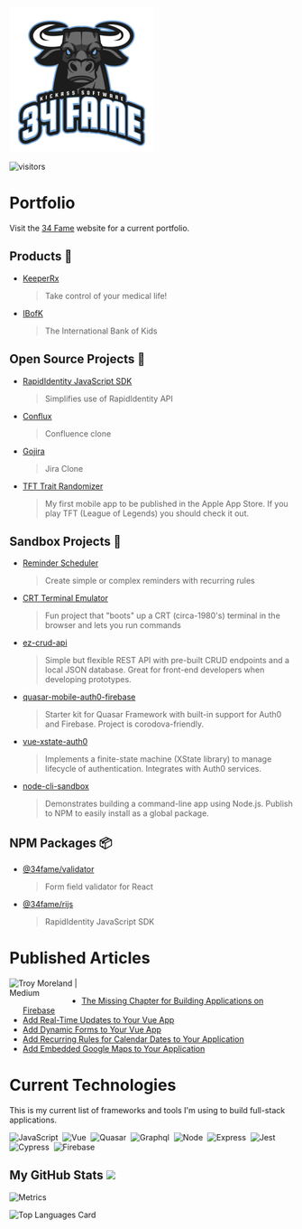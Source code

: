 <img src="https://raw.githubusercontent.com/34fame/34fame/master/bull-transparent_4000x4000.png" alt="34 Fame Logo" width="256px">

![visitors](https://visitor-badge.glitch.me/badge?page_id=34fame.34fame)

# Portfolio

Visit the [34 Fame](https://www.34fame.com) website for a current portfolio.

## Products :see_no_evil:

- [KeeperRx](https://www.keeperrx.com)
  > Take control of your medical life!

- [IBofK](https://app.ibofk.com)
  > The International Bank of Kids

## Open Source Projects :penguin:
- [RapidIdentity JavaScript SDK](https://github.com/34fame/rijs)
  > Simplifies use of RapidIdentity API
- [Conflux](https://github.com/34fame/conflux)
  > Confluence clone
- [Gojira](https://github.com/34fame/gojira)
  > Jira Clone
- [TFT Trait Randomizer](https://github.com/34fame/tft-trait-randomizer)
  > My first mobile app to be published in the Apple App Store.  If you play TFT (League of Legends) you should check it out.

## Sandbox Projects :construction_worker:
- [Reminder Scheduler](https://github.com/34fame/q-reminder-dialog)
  > Create simple or complex reminders with recurring rules
- [CRT Terminal Emulator](https://github.com/34fame/crt-terminal-emulator)
  > Fun project that "boots" up a CRT (circa-1980's) terminal in the browser and lets you run commands
- [ez-crud-api](https://github.com/34fame/ez-crud-api)
  > Simple but flexible REST API with pre-built CRUD endpoints and a local JSON database.  Great for front-end developers when developing prototypes.
- [quasar-mobile-auth0-firebase](https://github.com/34fame/quasar-mobile-auth0-firebase)
  > Starter kit for Quasar Framework with built-in support for Auth0 and Firebase.  Project is corodova-friendly.
- [vue-xstate-auth0](https://github.com/34fame/sandbox-vue-xstate-auth0)
  > Implements a finite-state machine (XState library) to manage lifecycle of authentication.  Integrates with Auth0 services.
- [node-cli-sandbox](https://github.com/34fame/node-cli-sandbox)
  > Demonstrates building a command-line app using Node.js.  Publish to NPM to easily install as a global package.

## NPM Packages :package:
- [@34fame/validator](https://www.npmjs.com/package/@34fame/validator)
  > Form field validator for React
- [@34fame/rijs](https://www.npmjs.com/package/@34fame/rijs)
  > RapidIdentity JavaScript SDK

# Published Articles

<p><a href="https://graypes.medium.com/">
  <img align="left" alt="Troy Moreland | Medium" width="128px" src="https://raw.githubusercontent.com/shinokada/shinokada/master/assets/medium.png" />
</a></p>

<br/>
<ul>
  <li><a href="https://graypes.medium.com/the-missing-chapter-for-building-applications-on-firebase-7342f450bb6d" target="_blank">The Missing Chapter for Building Applications on Firebase</a></li>
  <li><a href="https://levelup.gitconnected.com/add-real-time-updates-to-your-vue-app-2448339e6b5b" target="_blank">Add Real-Time Updates to Your Vue App<a></li>
  <li><a target="_blank" href="https://levelup.gitconnected.com/add-dynamic-forms-to-your-vue-app-609de4005a2b">Add Dynamic Forms to Your Vue App</a></li>
  <li><a target="_blank" href="https://levelup.gitconnected.com/add-recurring-rules-for-calendar-dates-to-your-application-401e39b56b2f">Add Recurring Rules for Calendar Dates to Your Application</a></li>
  <li><a target="_blank" href="https://levelup.gitconnected.com/add-embedded-google-maps-to-your-application-432605cdbeac">Add Embedded Google Maps to Your Application</a></li>
</ul>

# Current Technologies
    
This is my current list of frameworks and tools I'm using to build full-stack applications.
   
![JavaScript](https://img.shields.io/badge/-JavaScript-FEAE32?style=flat&logoColor=fff&logo=javascript)&nbsp;
![Vue](https://img.shields.io/badge/-Vue.js-41BA82?style=flat&logoColor=fff&logo=vue-dot-js)&nbsp;
![Quasar](https://img.shields.io/badge/-Quasar-1976D1?style=flat&logoColor=fff&logo=quasar)&nbsp;
![Graphql](https://img.shields.io/badge/-Graphql-e10098?style=flat&logoColor=fff&logo=graphql)&nbsp;
![Node](https://img.shields.io/badge/-Node.js-5B9856?style=flat&logoColor=fff&logo=node-dot-js)&nbsp;
![Express](https://img.shields.io/badge/-Express-000000?style=flat&logoColor=fff&logo=express)&nbsp;
![Jest](https://img.shields.io/badge/-Jest-C21425?style=flat&logoColor=fff&logo=jest)&nbsp;
![Cypress](https://img.shields.io/badge/-Cypress-111111?style=flat&logoColor=fff&logo=cypress)&nbsp;
![Firebase](https://img.shields.io/badge/-Firebase-FFCA20?style=flat&logoColor=fff&logo=firebase)&nbsp;

<h2> My GitHub Stats <img src='https://media1.giphy.com/media/du3J3cXyzhj75IOgvA/giphy.gif?cid=ecf05e47x2g034i9pzwtzzsd3xgg2w9nr94t4tflbbgo3008&rid=giphy.gif' width='32px'> </h2>

![Metrics](https://metrics.lecoq.io/34fame?template=terminal&base.header=0&base.activity=0&base.repositories=0&base.metadata=0&languages=1&languages.limit=8&languages.colors=github&languages.threshold=0%25&config.timezone=America%2FToronto)

![Top Languages Card](https://github-readme-stats.vercel.app/api/top-langs/?username=34fame&layout=compact)
